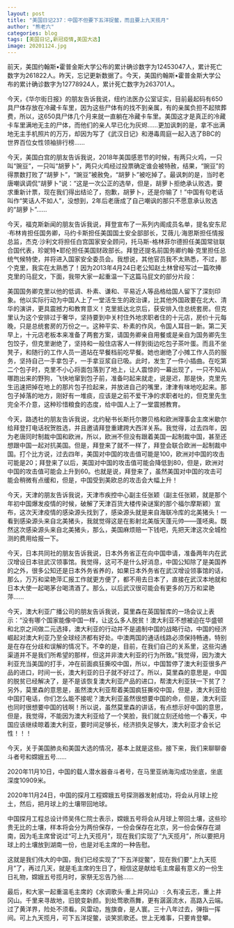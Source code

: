 ```yaml
---
layout: post
title: "美国日记237：中国不但要下五洋捉鳖，而且要上九天揽月"
author: "熊老六"
categories: blog
tags: [美国日记,新冠疫情,美国大选]
image: 20201124.jpg
---
```

​​​​​​​​​​前天，美国约翰斯•霍普金斯大学公布的累计确诊数字为12453047人，累计死亡数字为261822人。昨天，忘记更新数据了。今天，美国约翰斯•霍普金斯大学公布的累计确诊数字为12778924人，累计死亡数字为263701人。

今天，《华尔街日报》的朋友告诉我说，纽约法医办公室证实，目前最起码有650具尸体存放在冷藏卡车里，因为这些尸体有的找不到亲属，有的亲属负担不起殡葬费，所以，这650具尸体几个月来就一直躺在冷藏卡车里。美国这才是真正的冷藏卡车里满地无主的尸体，而他们的亲人早已化为灰烬……更加讽刺的是，拿不出满地无主手机照片的万万，却因为写了《武汉日记》和港毒周庭一起入选了BBC的世界百位女性领袖排行榜……

今天，美国白宫的朋友告诉我说，2018年美国感恩节的时候，有两只火鸡，一只叫“豌豆”，一只叫“胡萝卜”，两只火鸡经过投票确定谁会被特赦，结果，“豌豆”的得票数打败了“胡萝卜”，“豌豆”被赦免，“胡萝卜”被吃掉了。最讽刺的是，当时老唐嘲讽调侃“胡萝卜”说：“这是一次公正的选举，但是，胡萝卜拒绝承认败选，要求重新计票，现在我们得出结论了，抱歉，胡萝卜，还是你输了！”中国有句老话叫作“笑话人不如人”，没想到，2年后老唐成了自己嘲讽的那只不愿意承认败选的“胡萝卜”……

今天，福克斯新闻的朋友告诉我说，拜登宣布了一系列内阁成员名单，提名安东尼·布林肯担任国务卿，马约卡斯担任美国国土安全部部长，艾薇儿·海恩斯担任情报总监，杰克·沙利文将担任白宫国家安全顾问，托马斯-格林菲尔德担任美国常驻联合国代表，珍妮特•耶伦担任美国财政部长。拜登还提名前国务卿约翰·克里担任总统气候特使，并将进入国家安全委员会。我想说，其他官员我不太熟悉，不过，那个克里，我实在太熟悉了！因为2013年4月24日老公知赵土林曾经写过一篇吹捧克里的马屁文，下面，我带大家一起重温一下这篇马屁文的部分片段：

美国国务卿克里以他的低调、朴素、谦和、平易近人等品格给国人留下了深刻印象。他以实际行动为中国人上了一堂活生生的政治课，比其他外国政要在北大、清华的演讲，更具震撼力和教育意义！克里抵达北京后，获安排入住总统套房。但克里认为这个安排过于奢华，坚持要到中关村住外地求职者住的十元店，房价十元每晚，只是总统套房的万份之一。这种平实、朴素的作风，令国人耳目一新。第二天早上，十元店老板本来准备了两套方案，请国务卿亲自用餐或是亲自为国务卿先生包饺子，但克里谢绝了，坚持和一般住店客人一样到街边吃包子茶叶蛋。而且不坐凳子，和随行的工作人员一道站在早餐档前吃早餐。她也谢绝了小摊工作人员的服务，坚持自己一手拿包子，一手拿豆浆自已吸。此时，发生了一件小插曲。在吃第二个包子时，克里不小心将面包落到了地上，让人震惊的一幕出现了，一只不知从哪跑出来的野狗，飞快地窜到包子前，准备叼起来就走，说是迟，那是快，克里先生迅速把掉在地上的那片包子捡起来，并放进自己的嘴里，津津有味地吃起来。那包子掉落的地方，刚好有一堆痰，应该是之前不爱干净的求职者吐的，但克里先生完全不介意，这种珍惜粮食的态度，给中国人上了一堂震撼教育。

今天，路透社的朋友告诉我说，北约秘书长斯托尔滕贝格和欧洲理事会主席米歇尔给拜登打电话祝贺胜选，并且邀请拜登重建跨大西洋关系。我觉得，过去四年，因为老唐同时制裁中国和欧洲，所以，欧洲不但没有跟着美国一起制裁中国，甚至还想跟中国一起对抗美国。但是，拜登来了就不一样了，拜登会联合欧洲一起制裁中国。打个比方说，过去四年，美国对中国的攻击值可能是100，欧洲对中国的攻击可能是20；拜登来了以后，美国对中国的攻击值可能会降低到80，但是，欧洲对中国的攻击值可能会上升到60。也就是说，拜登来了，虽然美国对中国的攻击可能会稍微有点缓和，但是，中国受到美欧总的攻击会大幅上升！

今天，天津的朋友告诉我说，天津市疾控中心副主任张颖（副主任张颖，就是那个年初中国爆发疫情的时候，破解了天津百货大楼传染谜案的那个福尔摩斯颖）宣布，这次天津疫情的感染源头找到了，感染源头就是来自海联冷库的北美猪头！一看到感染源头来自北美猪头，我就觉得这是在影射北美版天蓬元帅——蓬呸奥。既然这次感染源头来自北美猪头，那么，美国麻烦赔一下钱吧，先把天津这次全城检测的费用给报一下。

今天，日本共同社的朋友告诉我说，日本外务省正在向中国申请，准备两年内在武汉增设日本驻武汉领事馆。我觉得，这可不是什么好消息，中国公知除了是美国养的之外，很多公知还是日本外务省养的，如果日本外务省在武汉增设领事馆的话，那么，万万和梁艳萍汇报工作就更方便了，都不用去日本了，直接在武汉本地就和日本大使一起喝茅台喝清酒了。那么，以后武汉很可能会有更多的万万和梁艳萍……

今天，澳大利亚广播公司的朋友告诉我说，莫里森在英国智库的一场会议上表示：“没有哪个国家能像中国一样，让这么多人脱贫！澳大利亚不想被迫在华盛顿和北京之间做二元选择，澳大利亚的行动并不是遏制中国的战略行动，中国的经济崛起对澳大利亚乃至全球经济都有好处。中澳两国的通话线路必须保持畅通，特别是在存在分歧和误解的情况下。不幸的是，目前，在我们自己的关系里，这些沟通渠道并不是我们所希望的那样，但这并非澳大利亚的行为所致。”我觉得，因为澳大利亚充当美国的打手，冲在前面疯狂撕咬中国，所以，中国暂停了澳大利亚很多产品的进口，时间一长，澳大利亚的日子就不好过了。所以，莫里森的意思是，中国的脱贫已经解决了，是不是该恢复澳大利亚产品的进口，帮澳大利亚扶一下贫了？另外，莫里森的意思是，虽然澳大利亚帮着美国疯狂撕咬中国，但是，澳大利亚给中国打电话，你们怎么能不接呢？澳大利亚虽然很想要中国的命，但是，澳大利亚也同时很想要中国的钱啊！所以说，虽然莫里森的讲话，有点想示好中国的意思，但是，我觉得，不能因为澳大利亚给了一个笑脸，我们就立刻还给他一个春天，中国应该继续晾着澳大利亚，要时间足够长，经济损失足够大，澳大利亚才会长记性！！！

今天，关于美国肺炎和美国大选的情况，基本上就是这些。接下来，我们来聊聊奋斗者号和嫦娥五号……

2020年11月10日，中国的载人潜水器奋斗者号，在马里亚纳海沟成功坐底，坐底深度10909米。

2020年11月24日，中国的探月工程嫦娥五号探测器发射成功，将会从月球上挖土，然后，把月球上的土壤带回地球。

中国探月工程总设计师吴伟仁院士表示，嫦娥五号将会从月球上带回土壤，这些珍贵无比的土壤，样本将会分为两份保存，一份会保存在北京，另一份会保存在湖南，因为毛主席曾说过“可上九天揽月”，现在我们实现了“九天揽月”，所以要把月球上的土壤放到湖南一份，也是对毛主席的一种告慰。

这就是我们伟大的中国，我们已经实现了“下五洋捉鳖”，现在我们要“上九天揽月”了，再过几天，就是毛主席的生日了，相信这是献给毛主席最有意义的一份生日礼物，嫦娥五号揽月时，家祭无忘告乃翁……

最后，和大家一起重温毛主席的《水调歌头·重上井冈山》 : 久有凌云志，重上井冈山。千里来寻故地，旧貌变新颜。到处莺歌燕舞，更有潺潺流水，高路入云端。过了黄洋界，险处不须看。风雷动，旌旗奋，是人寰。三十八年过去，弹指一挥间。可上九天揽月，可下五洋捉鳖，谈笑凯歌还。世上无难事，只要肯登攀。 ​​​​